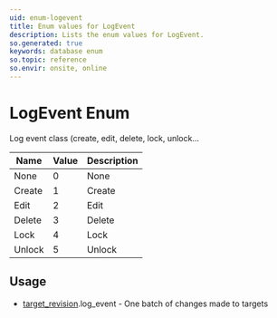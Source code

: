 ```yaml
---
uid: enum-logevent
title: Enum values for LogEvent
description: Lists the enum values for LogEvent.
so.generated: true
keywords: database enum
so.topic: reference
so.envir: onsite, online
---
```


# LogEvent Enum

Log event class (create, edit, delete, lock, unlock...

| Name | Value | Description |
|------|-------|-------------|
|None|0|None|
|Create|1|Create|
|Edit|2|Edit|
|Delete|3|Delete|
|Lock|4|Lock|
|Unlock|5|Unlock|

## Usage

* [target_revision](../target-revision.md).log_event - One batch of changes made to targets
